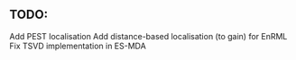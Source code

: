 ## TODO:
Add PEST localisation
Add distance-based localisation (to gain) for EnRML
Fix TSVD implementation in ES-MDA